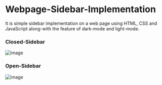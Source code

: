 # Webpage-Sidebar-Implementation

It is simple sidebar implementation on a web page using HTML, CSS and JavaScript along-with the feature of dark-mode and light-mode.

### Closed-Sidebar
![image](https://user-images.githubusercontent.com/71605534/229023849-f2fb13d4-602b-47d6-a153-0e8a99957d09.png)

### Open-Sidebar
![image](https://user-images.githubusercontent.com/71605534/229023931-71656ed0-cd09-4fff-8d78-c4924f5afd9e.png)
